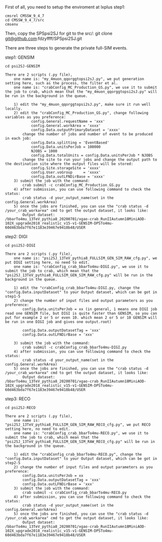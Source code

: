 First of all, you need to setup the enviroment at lxplus
step1:

	cmsrel CMSSW_9_4_7
	cd CMSSW_9_4_7/src
	cmsenv

Then, copy the SPSpsi2SJ for git to the src/:
	git clone git@github.com:fdzyffff/SPSpsi2SJ.git

There are three steps to generate the private full-SIM events.

step1: GENSIM

	cd psi2SJ-GENSIM

	There are 2 scripts (.py file), 
		one name is: "my_4muon_qqorggtopsi2sJ.py", we put generation setting here, such as the process, the filter et al.
		one name is: "crabConfig_MC_Production_GS.py", we use it to submit the job to crab, which mean that the "my_4muon_qqorggtopsi2sJ.py" will be run in the background in the queue.

		1) edit the "my_4muon_qqorggtopsi2sJ.py", make sure it run well locally.
		2) edit the "crabConfig_MC_Production_GS.py", change following variables as you preference:
				config.General.requestName = 'xxx'
				config.General.workArea = 'xxxx'
				config.Data.outputPrimaryDataset = 'xxxx'
			change the number of jobs and number of event to be produced in each job:
				config.Data.splitting = 'EventBased'
				config.Data.unitsPerJob = 100000
				NJOBS = 1000 
				config.Data.totalUnits = config.Data.unitsPerJob * NJOBS
			change the site to run your jobs and change the output path to the destination site where the output files will be stored:
				config.Site.storageSite = 'xxxx'
				config.User.voGroup     = 'xxxx'
				config.Data.outLFNDirBase = 'xxxx'
		3) submit the job with the command:
			crab submit -c crabConfig_MC_Production_GS.py
		4) after submission, you can use following command to check the status:
			crab status -d your_output_name(set in the config.General.workArea)
		5) once the jobs are finished, you can use the "crab status -d /your_crab_workarea" cmd to get the output dataset, it looks like:
			Output dataset:			/bbarTo4mu_13TeV_pythia8_20200701/xgao-crab_RunIIAutumn18MiniAOD-102X_upgrade2018_realistic_v15-v1-GENSIM-DPSTo4mu-60d463bda7f67e1183e39467e9418b48/USER

step2: DIGI

	cd psi2SJ-DIGI

	There are 2 scripts (.py file), 
		one name is: "psi2SJ_13TeV_pythia8_FULLSIM_GEN_SIM_RAW_cfg.py", we put DIGI setting here, no need to edit.
		one name is: "crabConfig_crab_bbarTo4mu-DIGI.py", we use it to submit the job to crab, which mean that the "psi2SJ_13TeV_pythia8_FULLSIM_GEN_SIM_RAW_cfg.py" will be run in the background in the queue.

		1) edit the "crabConfig_crab_bbarTo4mu-DIGI.py, change the "config.Data.inputDataset" to your Output dataset, which can be got in step1-5
		2) change the number of input files and output parameters as you preference:
			config.Data.unitsPerJob = xx (in general, 1 means one DIGI job read one GENSIM file, but DIGI is quite faster than GENSIM, so you can put for example 2 or 5 or even 10. which mean 2 or 5 or 10 GENSIM will be run in one DIGI job and gives one output.root)
			
			config.Data.outputDatasetTag = 'xxx'
			config.Data.outLFNDirBase = 'xxx'

		3) submit the job with the command:
			crab submit -c crabConfig_crab_bbarTo4mu-DIGI.py
		4) after submission, you can use following command to check the status:
			crab status -d your_output_name(set in the config.General.workArea)
		5) once the jobs are finished, you can use the "crab status -d /your_crab_workarea" cmd to get the output dataset, it looks like:
			Output dataset:			/bbarTo4mu_13TeV_pythia8_20200701/xgao-crab_RunIIAutumn18MiniAOD-102X_upgrade2018_realistic_v15-v1-GENSIM-DPSTo4mu-60d463bda7f67e1183e39467e9418b48/USER

step3: RECO

	cd psi2SJ-RECO

	There are 2 scripts (.py file), 
		one name is: "psi2SJ_13TeV_pythia8_FULLSIM_GEN_SIM_RAW_RECO_cfg.py", we put RECO setting here, no need to edit.
		one name is: "crabConfig_crab_bbarTo4mu-RECO.py", we use it to submit the job to crab, which mean that the "psi2SJ_13TeV_pythia8_FULLSIM_GEN_SIM_RAW_RECO_cfg.py" will be run in the background in the queue.

		1) edit the "crabConfig_crab_bbarTo4mu-RECO.py", change the "config.Data.inputDataset" to your Output dataset, which can be got in step2-5
		2) change the number of input files and output parameters as you preference:
			config.Data.unitsPerJob = xx 
			config.Data.outputDatasetTag = 'xxx'
			config.Data.outLFNDirBase = 'xxx'
		3) submit the job with the command:
			crab submit -c crabConfig_crab_bbarTo4mu-RECO.py
		4) after submission, you can use following command to check the status:
			crab status -d your_output_name(set in the config.General.workArea)
		5) once the jobs are finished, you can use the "crab status -d /your_crab_workarea" cmd to get the output dataset, it looks like:
			Output dataset:			/bbarTo4mu_13TeV_pythia8_20200701/xgao-crab_RunIIAutumn18MiniAOD-102X_upgrade2018_realistic_v15-v1-GENSIM-DPSTo4mu-60d463bda7f67e1183e39467e9418b48/USER